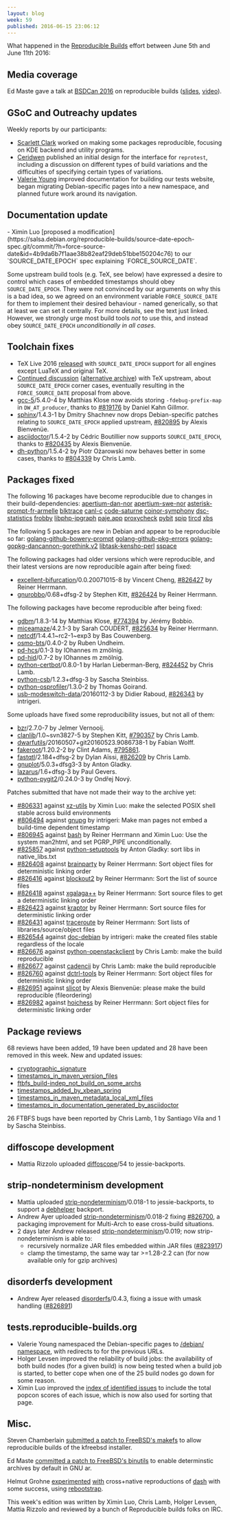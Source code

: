 ```yaml
---
layout: blog
week: 59
published: 2016-06-15 23:06:12
---
```


What happened in the [Reproducible
Builds](https://wiki.debian.org/ReproducibleBuilds) effort between June 5th and June 11th 2016:

Media coverage
--------------

Ed Maste gave a talk at [BSDCan 2016](https://www.bsdcan.org/2016/) on
reproducible builds
([slides](https://www.bsdcan.org/2016/schedule/events/714.en.html),
[video](https://www.youtube.com/watch?v=z7pDnBO5wSM&t=337m0s)).

GSoC and Outreachy updates
--------------------------

Weekly reports by our participants:

- [Scarlett Clark](http://scarlettgatelyclark.com/2016/debian-reproducible-builds-week-2/)
  worked on making some packages reproducible, focusing on KDE backend and
  utility programs.
- [Ceridwen](https://reproducible.alioth.debian.org/blog/posts/people/ceridwen/reprotest_week2/)
  published an initial design for the interface for `reprotest`, including a
  discussion on different types of build variations and the difficulties of
  specifying certain types of variations.
- [Valerie Young](http://www.spectranaut.cc/?p=17) improved documentation for
  building our tests website, began migrating Debian-specific pages into a new
  namespace, and planned future work around its navigation.

Documentation update
--------------------

<a name="FORCE_SOURCE_DATE" />
- Ximin Luo [proposed a modification](https://salsa.debian.org/reproducible-builds/source-date-epoch-spec.git/commit/?h=force-source-date&id=4b9da6b7f1aae38b82eaf29deb51bbe150204c76)
  to our `SOURCE_DATE_EPOCH` spec explaining `FORCE_SOURCE_DATE`.

  Some upstream build tools (e.g. TeX, see below) have expressed a desire to
  control which cases of embedded timestamps should obey `SOURCE_DATE_EPOCH`.
  They were not convinced by our arguments on why this is a bad idea, so we
  agreed on an environment variable `FORCE_SOURCE_DATE` for them to implement
  their desired behaviour - named generically, so that at least we can set it
  centrally. For more details, see the text just linked. However, we strongly
  urge most build tools *not* to use this, and instead obey `SOURCE_DATE_EPOCH`
  *unconditionally in all cases*.

Toolchain fixes
---------------

- TeX Live 2016 [released](https://www.preining.info/blog/2016/06/tex-live-2016-released/)
  with `SOURCE_DATE_EPOCH` support for all engines except LuaTeX and original TeX.
- [Continued discussion](https://www.tug.org/pipermail/tex-k/2016-June/002721.html)
  ([alternative archive](https://lists.alioth.debian.org/pipermail/reproducible-builds/Week-of-Mon-20160606/005698.html))
  with TeX upstream, about `SOURCE_DATE_EPOCH` corner cases, eventually
  resulting in the `FORCE_SOURCE_DATE` proposal from above.
- [gcc-5](https://tracker.debian.org/pkg/gcc-5)/5.4.0-4 by Matthias Klose now avoids storing
  `-fdebug-prefix-map` in `DW_AT_producer`, thanks to [#819176](https://bugs.debian.org/819176) by
  Daniel Kahn Gillmor.
- [sphinx](https://tracker.debian.org/pkg/sphinx)/1.4.3-1 by Dmitry Shachnev now drops Debian-specific patches
  relating to `SOURCE_DATE_EPOCH` applied upstream, [#820895](https://bugs.debian.org/820895) by Alexis
  Bienvenüe.
- [asciidoctor](https://tracker.debian.org/pkg/asciidoctor)/1.5.4-2 by Cédric Boutillier now supports
  `SOURCE_DATE_EPOCH`, thanks to [#820435](https://bugs.debian.org/820435) by Alexis Bienvenüe.
- [dh-python](https://tracker.debian.org/pkg/dh-python)/1.5.4-2 by Piotr Ożarowski now behaves better in some
  cases, thanks to [#804339](https://bugs.debian.org/804339) by Chris Lamb.

Packages fixed
--------------

The following 16 packages have become reproducible due to changes in their
build-dependencies:
[apertium-dan-nor](https://tracker.debian.org/pkg/apertium-dan-nor)
[apertium-swe-nor](https://tracker.debian.org/pkg/apertium-swe-nor)
[asterisk-prompt-fr-armelle](https://tracker.debian.org/pkg/asterisk-prompt-fr-armelle)
[blktrace](https://tracker.debian.org/pkg/blktrace)
[canl-c](https://tracker.debian.org/pkg/canl-c)
[code-saturne](https://tracker.debian.org/pkg/code-saturne)
[coinor-symphony](https://tracker.debian.org/pkg/coinor-symphony)
[dsc-statistics](https://tracker.debian.org/pkg/dsc-statistics)
[frobby](https://tracker.debian.org/pkg/frobby)
[libphp-jpgraph](https://tracker.debian.org/pkg/libphp-jpgraph)
[paje.app](https://tracker.debian.org/pkg/paje.app)
[proxycheck](https://tracker.debian.org/pkg/proxycheck)
[pybit](https://tracker.debian.org/pkg/pybit)
[spip](https://tracker.debian.org/pkg/spip)
[tircd](https://tracker.debian.org/pkg/tircd)
[xbs](https://tracker.debian.org/pkg/xbs)

The following 5 packages are new in Debian and appear to be reproducible so
far:
[golang-github-bowery-prompt](https://tracker.debian.org/pkg/golang-github-bowery-prompt)
[golang-github-pkg-errors](https://tracker.debian.org/pkg/golang-github-pkg-errors)
[golang-gopkg-dancannon-gorethink.v2](https://tracker.debian.org/pkg/golang-gopkg-dancannon-gorethink.v2)
[libtask-kensho-perl](https://tracker.debian.org/pkg/libtask-kensho-perl)
[sspace](https://tracker.debian.org/pkg/sspace)

The following packages had older versions which were reproducible, and
their latest versions are now reproducible again after being fixed:

 * [excellent-bifurcation](https://tracker.debian.org/pkg/excellent-bifurcation)/0.0.20071015-8 by Vincent Cheng, [#826427](https://bugs.debian.org/826427) by Reiner Herrmann.
 * [gnurobbo](https://tracker.debian.org/pkg/gnurobbo)/0.68+dfsg-2 by Stephen Kitt, [#826424](https://bugs.debian.org/826424) by Reiner Herrmann.

The following packages have become reproducible after being fixed:

 * [gdbm](https://tracker.debian.org/pkg/gdbm)/1.8.3-14 by Matthias Klose, [#774394](https://bugs.debian.org/774394) by Jérémy Bobbio.
 * [miceamaze](https://tracker.debian.org/pkg/miceamaze)/4.2.1-3 by Sarah COUDERT, [#825634](https://bugs.debian.org/825634) by Reiner Herrmann.
 * [netcdf](https://tracker.debian.org/pkg/netcdf)/1:4.4.1~rc2-1~exp3 by Bas Couwenberg.
 * [osmo-bts](https://tracker.debian.org/pkg/osmo-bts)/0.4.0-2 by Ruben Undheim.
 * [pd-hcs](https://tracker.debian.org/pkg/pd-hcs)/0.1-3 by IOhannes m zmölnig.
 * [pd-hid](https://tracker.debian.org/pkg/pd-hid)/0.7-2 by IOhannes m zmölnig.
 * [python-certbot](https://tracker.debian.org/pkg/python-certbot)/0.8.0-1 by Harlan Lieberman-Berg, [#824452](https://bugs.debian.org/824452) by Chris Lamb.
 * [python-csb](https://tracker.debian.org/pkg/python-csb)/1.2.3+dfsg-3 by Sascha Steinbiss.
 * [python-osprofiler](https://tracker.debian.org/pkg/python-osprofiler)/1.3.0-2 by Thomas Goirand.
 * [usb-modeswitch-data](https://tracker.debian.org/pkg/usb-modeswitch-data)/20160112-3 by Didier Raboud, [#826343](https://bugs.debian.org/826343) by intrigeri.

Some uploads have fixed some reproducibility issues, but not all of them:

 * [bzr](https://tracker.debian.org/pkg/bzr)/2.7.0-7 by Jelmer Vernooĳ.
 * [clanlib](https://tracker.debian.org/pkg/clanlib)/1.0~svn3827-5 by Stephen Kitt, [#790357](https://bugs.debian.org/790357) by Chris Lamb.
 * [dwarfutils](https://tracker.debian.org/pkg/dwarfutils)/20160507+git20160523.9086738-1 by Fabian Wolff.
 * [fakeroot](https://tracker.debian.org/pkg/fakeroot)/1.20.2-2 by Clint Adams, [#795861](https://bugs.debian.org/795861).
 * [fastqtl](https://tracker.debian.org/pkg/fastqtl)/2.184+dfsg-2 by Dylan Aïssi, [#826209](https://bugs.debian.org/826209) by Chris Lamb.
 * [gnuplot](https://tracker.debian.org/pkg/gnuplot)/5.0.3+dfsg3-3 by Anton Gladky.
 * [lazarus](https://tracker.debian.org/pkg/lazarus)/1.6+dfsg-3 by Paul Gevers.
 * [python-pygit2](https://tracker.debian.org/pkg/python-pygit2)/0.24.0-3 by Ondřej Nový.

Patches submitted that have not made their way to the archive yet:

 * [#806331](https://bugs.debian.org/806331) against [xz-utils](https://tracker.debian.org/pkg/xz-utils) by Ximin Luo: make the selected POSIX shell stable across build environments
 * [#806494](https://bugs.debian.org/806494) against [gnupg](https://tracker.debian.org/pkg/gnupg) by intrigeri: Make man pages not embed a build-time dependent timestamp
 * [#806945](https://bugs.debian.org/806945) against [bash](https://tracker.debian.org/pkg/bash) by Reiner Herrmann and Ximin Luo: Use the system man2html, and set PGRP_PIPE unconditionally.
 * [#825857](https://bugs.debian.org/825857) against [python-setuptools](https://tracker.debian.org/pkg/python-setuptools) by Anton Gladky: sort libs in native_libs.txt
 * [#826408](https://bugs.debian.org/826408) against [brainparty](https://tracker.debian.org/pkg/brainparty) by Reiner Herrmann: Sort object files for deterministic linking order
 * [#826416](https://bugs.debian.org/826416) against [blockout2](https://tracker.debian.org/pkg/blockout2) by Reiner Herrmann: Sort the list of source files
 * [#826418](https://bugs.debian.org/826418) against [xgalaga++](https://tracker.debian.org/pkg/xgalaga++) by Reiner Herrmann: Sort source files to get a deterministic linking order
 * [#826423](https://bugs.debian.org/826423) against [kraptor](https://tracker.debian.org/pkg/kraptor) by Reiner Herrmann: Sort source files for deterministic linking order
 * [#826431](https://bugs.debian.org/826431) against [traceroute](https://tracker.debian.org/pkg/traceroute) by Reiner Herrmann: Sort lists of libraries/source/object files
 * [#826544](https://bugs.debian.org/826544) against [doc-debian](https://tracker.debian.org/pkg/doc-debian) by intrigeri: make the created files stable regardless of the locale
 * [#826676](https://bugs.debian.org/826676) against [python-openstackclient](https://tracker.debian.org/pkg/python-openstackclient) by Chris Lamb: make the build reproducible
 * [#826677](https://bugs.debian.org/826677) against [cadencii](https://tracker.debian.org/pkg/cadencii) by Chris Lamb: make the build reproducible
 * [#826760](https://bugs.debian.org/826760) against [dctrl-tools](https://tracker.debian.org/pkg/dctrl-tools) by Reiner Herrmann: Sort object files for deterministic linking order
 * [#826951](https://bugs.debian.org/826951) against [slicot](https://tracker.debian.org/pkg/slicot) by Alexis Bienvenüe: please make the build reproducible (fileordering)
 * [#826982](https://bugs.debian.org/826982) against [hoichess](https://tracker.debian.org/pkg/hoichess) by Reiner Herrmann: Sort object files for deterministic linking order

Package reviews
---------------

68 reviews have been added, 19 have been updated and 28 have been removed in this week. New and updated issues:

 * [cryptographic_signature](https://tests.reproducible-builds.org/issues/unstable/cryptographic_signature_issue.html)
 * [timestamps_in_maven_version_files](https://tests.reproducible-builds.org/issues/unstable/timestamps_in_maven_version_files_issue.html)
 * [ftbfs_build-indep_not_build_on_some_archs](https://tests.reproducible-builds.org/issues/unstable/ftbfs_build-indep_not_build_on_some_archs_issue.html)
 * [timestamps_added_by_xbean_spring](https://tests.reproducible-builds.org/issues/unstable/timestamps_added_by_xbean_spring_issue.html)
 * [timestamps_in_maven_metadata_local_xml_files](https://tests.reproducible-builds.org/issues/unstable/timestamps_in_maven_metadata_local_xml_files_issue.html)
 * [timestamps_in_documentation_generated_by_asciidoctor](https://tests.reproducible-builds.org/issues/unstable/timestamps_in_documentation_generated_by_asciidoctor_issue.html)

26 FTBFS bugs have been reported by Chris Lamb, 1 by Santiago Vila and 1 by Sascha Steinbiss.

diffoscope development
----------------------

- Mattia Rizzolo uploaded [diffoscope](https://tracker.debian.org/pkg/diffoscope)/54 to jessie-backports.

strip-nondeterminism development
--------------------------------

- Mattia uploaded [strip-nondeterminism](https://tracker.debian.org/pkg/strip-nondeterminism)/0.018-1 to jessie-backports, to
  support a [debhelper](https://tracker.debian.org/pkg/debhelper) backport.
- Andrew Ayer uploaded [strip-nondeterminism](https://tracker.debian.org/pkg/strip-nondeterminism)/0.018-2 fixing [#826700](https://bugs.debian.org/826700), a packaging improvement for Multi-Arch to ease cross-build
  situations.
- 2 days later Andrew released [strip-nondeterminism](https://tracker.debian.org/pkg/strip-nondeterminism)/0.019; now
  strip-nondeterminism is able to:
  - recursively normalize JAR files embedded within JAR files ([#823917](https://bugs.debian.org/823917))
  - clamp the timestamp, the same way tar >=1.28-2.2 can (for now available only  for gzip archives)

disorderfs development
----------------------

- Andrew Ayer released [disorderfs](https://tracker.debian.org/pkg/disorderfs)/0.4.3, fixing a issue with umask handling ([#826891](https://bugs.debian.org/826891))

tests.reproducible-builds.org
-----------------------

- Valerie Young namespaced the Debian-specific pages to [/debian/
  namespace](https://tests.reproducible-builds.org/debian), with redirects to
  for the previous URLs.
- Holger Levsen improved the reliability of build jobs: the availability of
  both build nodes (for a given build) is now being tested when a build job is
  started, to better cope when one of the 25 build nodes go down for some reason.
- Ximin Luo improved the [index of identified
  issues](https://tests.reproducible-builds.org/debian/index_issues.html) to
  include the total popcon scores of each issue, which is now also used for
  sorting that page.

Misc.
-----

Steven Chamberlain [submitted a patch to FreeBSD's
makefs](https://lists.freebsd.org/pipermail/freebsd-hackers/2016-June/049571.html)
to allow reproducible builds of the kfreebsd installer.

Ed Maste [committed a patch to FreeBSD's
binutils](https://svnweb.freebsd.org/ports?view=revision&revision=416639) to
enable determinstic archives by default in GNU ar.

Helmut Grohne
[experimented](https://anonscm.debian.org/cgit/users/helmutg/rebootstrap.git/commit/?id=12d820314bcb459131eebc55e22a48e545acb0b5)
[with](https://anonscm.debian.org/cgit/users/helmutg/rebootstrap.git/commit/?id=39277ab9347848073bcd310f98026177eee2ea66)
cross+native reproductions of [dash](https://tracker.debian.org/pkg/dash) with some success, using
[rebootstrap](https://wiki.debian.org/HelmutGrohne/rebootstrap).

This week's edition was written by Ximin Luo, Chris Lamb, Holger Levsen, Mattia
Rizzolo and reviewed by a bunch of Reproducible builds folks on IRC.
